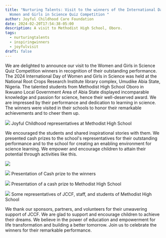```yaml
---
title: "Nurturing Talents: Visit to the winners of the International Day of
  Women and Girls in Science Quiz Competition "
author: Joyful Childhood Care Foundation
date: 2024-02-20T17:54:38-05:00
description: A visit to Methodist High School, Oboro.
tags:
  - nurturingtalents
  - inspiringwinners
  - joyfulvisit
draft: false
---
```

We are delighted to announce our visit to the Women and Girls in Science Quiz Competition winners in recognition of their outstanding performance. The 2024 International Day of Women and Girls in Science was held at the National Root Crops Research Institute library complex, Umudike Abia State, Nigeria. The talented students from Methodist High School Oboro in Ikwuano Local Government Area of Abia State displayed incomparable knowledge and passion for science, hence their well-deserved award. We are impressed by their performance and dedication to learning in science. The winners were visited in their schools to honor their remarkable achievements and to cheer them up.

![](/images/whatsapp-image-2024-03-25-at-11.39.40-am-1-.jpeg) Joyful Childhood representatives at Methodist High School

We encouraged the students and shared inspirational stories with them. We presented cash prizes to the school's representatives for their outstanding performance and to the school for creating an enabling environment for science learning.  We empower and encourage children to attain their potential through activities like this.

![](/images/whatsapp-image-2024-03-25-at-11.45.09-am-1-.jpeg)

![](/images/whatsapp-image-2024-03-25-at-11.45.09-am.jpeg) Presentation of Cash prize to the winners

![](/images/whatsapp-image-2024-03-25-at-11.27.21-am.jpeg) Presentation of a cash prize to Methodist High School

![](/images/whatsapp-image-2024-03-25-at-11.31.26-am.jpeg) Some representatives of JCCF, staff, and students of Methodist High School

We thank our sponsors, partners, and volunteers for their unwavering support of JCCF. We are glad to support and encourage children to achieve their dreams. We believe in the power of education and empowerment for life transformation and building a better tomorrow. Join us to celebrate the winners for their remarkable performance.
